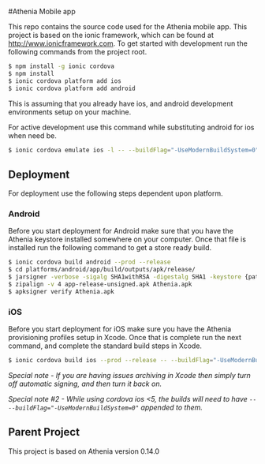 #Athenia Mobile app

This repo contains the source code used for the Athenia mobile app. This project is based on the ionic framework, which can be found at http://www.ionicframework.com. To get started with development run the following commands from the project root.

```bash
$ npm install -g ionic cordova
$ npm install
$ ionic cordova platform add ios
$ ionic cordova platform add android
```

This is assuming that you already have ios, and android development environments setup on your machine.

For active development use this command while substituting android for ios when need be.
```bash
$ ionic cordova emulate ios -l -- --buildFlag="-UseModernBuildSystem=0"
```

## Deployment

For deployment use the following steps dependent upon platform.

### Android

Before you start deployment for Android make sure that you have the Athenia keystore installed somewhere on your computer. Once that file is installed run the following command to get a store ready build.

```bash
$ ionic cordova build android --prod --release
$ cd platforms/android/app/build/outputs/apk/release/
$ jarsigner -verbose -sigalg SHA1withRSA -digestalg SHA1 -keystore {path to keystore file} app-release-unsigned.apk {keystore alias}
$ zipalign -v 4 app-release-unsigned.apk Athenia.apk
$ apksigner verify Athenia.apk 
```

### iOS

Before you start deployment for iOS make sure you have the Athenia provisioning profiles setup in Xcode. Once that is complete run the next command, and complete the standard build steps in Xcode.

```bash
$ ionic cordova build ios --prod --release -- --buildFlag="-UseModernBuildSystem=0"
```

_Special note - If you are having issues archiving in Xcode then simply turn off automatic signing, and then turn it back on._ 

_Special note #2 - While using cordova ios <5, the builds will need to have `-- --buildFlag="-UseModernBuildSystem=0"` appended to them._

## Parent Project

This project is based on Athenia version 0.14.0
